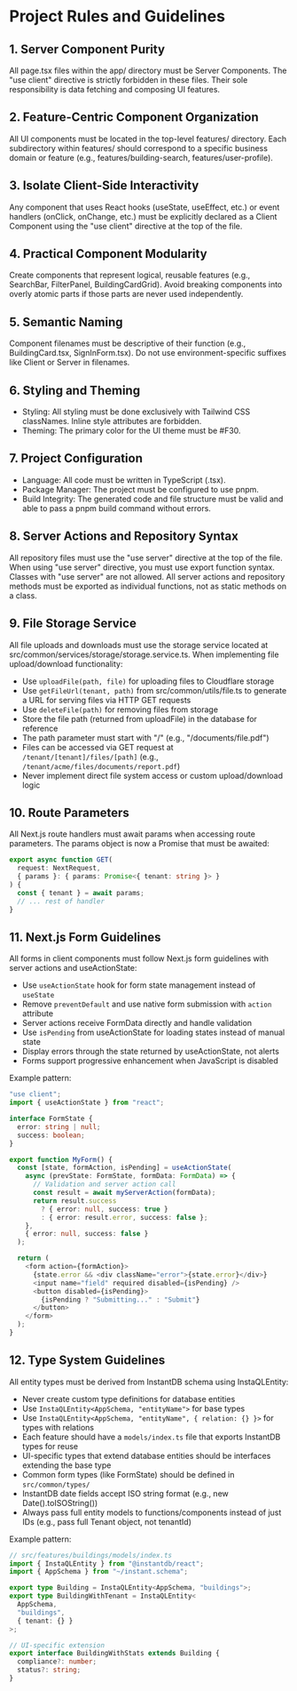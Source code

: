 # Project Rules and Guidelines

<rules>

## 1. Server Component Purity

All page.tsx files within the app/ directory must be Server Components. The "use client" directive is strictly forbidden in these files. Their sole responsibility is data fetching and composing UI features.

## 2. Feature-Centric Component Organization

All UI components must be located in the top-level features/ directory. Each subdirectory within features/ should correspond to a specific business domain or feature (e.g., features/building-search, features/user-profile).

## 3. Isolate Client-Side Interactivity

Any component that uses React hooks (useState, useEffect, etc.) or event handlers (onClick, onChange, etc.) must be explicitly declared as a Client Component using the "use client" directive at the top of the file.

## 4. Practical Component Modularity

Create components that represent logical, reusable features (e.g., SearchBar, FilterPanel, BuildingCardGrid). Avoid breaking components into overly atomic parts if those parts are never used independently.

## 5. Semantic Naming

Component filenames must be descriptive of their function (e.g., BuildingCard.tsx, SignInForm.tsx). Do not use environment-specific suffixes like Client or Server in filenames.

## 6. Styling and Theming

- Styling: All styling must be done exclusively with Tailwind CSS classNames. Inline style attributes are forbidden.
- Theming: The primary color for the UI theme must be #F30.

## 7. Project Configuration

- Language: All code must be written in TypeScript (.tsx).
- Package Manager: The project must be configured to use pnpm.
- Build Integrity: The generated code and file structure must be valid and able to pass a pnpm build command without errors.

## 8. Server Actions and Repository Syntax

All repository files must use the "use server" directive at the top of the file. When using "use server" directive, you must use export function syntax. Classes with "use server" are not allowed. All server actions and repository methods must be exported as individual functions, not as static methods on a class.

## 9. File Storage Service

All file uploads and downloads must use the storage service located at src/common/services/storage/storage.service.ts. When implementing file upload/download functionality:

- Use `uploadFile(path, file)` for uploading files to Cloudflare storage
- Use `getFileUrl(tenant, path)` from src/common/utils/file.ts to generate a URL for serving files via HTTP GET requests
- Use `deleteFile(path)` for removing files from storage
- Store the file path (returned from uploadFile) in the database for reference
- The path parameter must start with "/" (e.g., "/documents/file.pdf")
- Files can be accessed via GET request at `/tenant/[tenant]/files/[path]` (e.g., `/tenant/acme/files/documents/report.pdf`)
- Never implement direct file system access or custom upload/download logic

## 10. Route Parameters

All Next.js route handlers must await params when accessing route parameters. The params object is now a Promise that must be awaited:

```typescript
export async function GET(
  request: NextRequest,
  { params }: { params: Promise<{ tenant: string }> }
) {
  const { tenant } = await params;
  // ... rest of handler
}
```

## 11. Next.js Form Guidelines

All forms in client components must follow Next.js form guidelines with server actions and useActionState:

- Use `useActionState` hook for form state management instead of `useState`
- Remove `preventDefault` and use native form submission with `action` attribute
- Server actions receive FormData directly and handle validation
- Use `isPending` from useActionState for loading states instead of manual state
- Display errors through the state returned by useActionState, not alerts
- Forms support progressive enhancement when JavaScript is disabled

Example pattern:

```typescript
"use client";
import { useActionState } from "react";

interface FormState {
  error: string | null;
  success: boolean;
}

export function MyForm() {
  const [state, formAction, isPending] = useActionState(
    async (prevState: FormState, formData: FormData) => {
      // Validation and server action call
      const result = await myServerAction(formData);
      return result.success
        ? { error: null, success: true }
        : { error: result.error, success: false };
    },
    { error: null, success: false }
  );

  return (
    <form action={formAction}>
      {state.error && <div className="error">{state.error}</div>}
      <input name="field" required disabled={isPending} />
      <button disabled={isPending}>
        {isPending ? "Submitting..." : "Submit"}
      </button>
    </form>
  );
}
```

## 12. Type System Guidelines

All entity types must be derived from InstantDB schema using InstaQLEntity:

- Never create custom type definitions for database entities
- Use `InstaQLEntity<AppSchema, "entityName">` for base types
- Use `InstaQLEntity<AppSchema, "entityName", { relation: {} }>` for types with relations
- Each feature should have a `models/index.ts` file that exports InstantDB types for reuse
- UI-specific types that extend database entities should be interfaces extending the base type
- Common form types (like FormState) should be defined in `src/common/types/`
- InstantDB date fields accept ISO string format (e.g., new Date().toISOString())
- Always pass full entity models to functions/components instead of just IDs (e.g., pass full Tenant object, not tenantId)

Example pattern:

```typescript
// src/features/buildings/models/index.ts
import { InstaQLEntity } from "@instantdb/react";
import { AppSchema } from "~/instant.schema";

export type Building = InstaQLEntity<AppSchema, "buildings">;
export type BuildingWithTenant = InstaQLEntity<
  AppSchema,
  "buildings",
  { tenant: {} }
>;

// UI-specific extension
export interface BuildingWithStats extends Building {
  compliance?: number;
  status?: string;
}
```

</rules>
